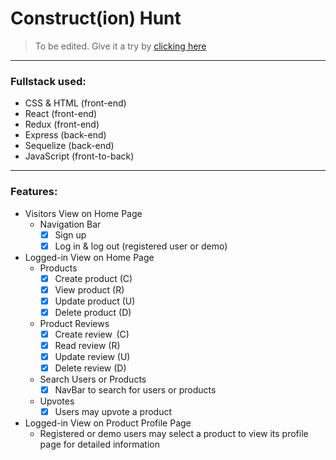 # Construct(ion) Hunt
>To be edited. Give it a try by [clicking here](https://constructhunt.herokuapp.com/)
---
### Fullstack used:
* CSS & HTML (front-end)
* React (front-end)
* Redux (front-end)
* Express (back-end)
* Sequelize (back-end)
* JavaScript (front-to-back)
---
### Features:
* Visitors View on Home Page
  + Navigation Bar
    - [X] Sign up
    - [X] Log in & log out (registered user or demo)

* Logged-in View on Home Page
  + Products
    - [X] Create product (C)
    - [X] View product (R)
    - [X] Update product (U)
    - [X] Delete product (D)
  + Product Reviews
    - [X] Create review  (C)
    - [X] Read review (R)
    - [X] Update review    (U)
    - [X] Delete review  (D)
  + Search Users or Products
    - [X] NavBar to search for users or products
  + Upvotes
    - [X] Users may upvote a product

* Logged-in View on Product Profile Page
  + Registered or demo users may select a product to view its profile page for detailed information
